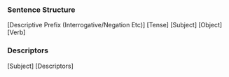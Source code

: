 ### Sentence Structure
\[Descriptive Prefix (Interrogative/Negation Etc)] \[Tense] \[Subject] \[Object] \[Verb]

### Descriptors
\[Subject] \[Descriptors] 
